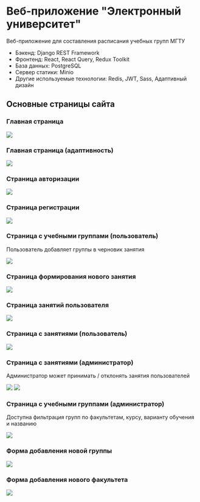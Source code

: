 # Веб-приложение "Электронный университет"

Веб-приложение для составления расписания учебных групп МГТУ

* Бэкенд: Django REST Framework
* Фронтенд: React, React Query, Redux Toolkit
* База данных: PostgreSQL
* Сервер статики: Minio
* Другие используемые технологии: Redis, JWT, Sass, Адаптивный дизайн

## Основные страницы сайта

### Главная страница
![](/images/1.png)

### Главная страница (адаптивность)

![](/images/2.png)

### Страница авторизации

![](/images/3.png)

### Страница регистрации

![](/images/4.png)

### Страница с учебными группами (пользователь)

Пользователь добавляет группы в черновик занятия

![](/images/5.png)

### Страница формирования нового занятия

![](/images/6.png)

### Страница занятий пользователя

![](/images/7.png)

### Страница с занятиями (пользователь)

![](/images/7.png)

### Страница с занятиями (администратор)

Администратор может принимать / отклонять занятия пользователей

![](/images/8.png)
![](/images/9.png)

### Страница с учебными группами (администратор)

Доступна фильтрация групп по факультетам, курсу, варианту обучения и названию

![](/images/10.png)

### Форма добавления новой группы

![](/images/11.png)

### Форма добавления нового факультета

![](/images/12.png)
